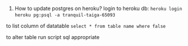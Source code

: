 1.  How to update postgres on heroku?
login to heroku db: `heroku login`
`heroku pg:psql -a tranquil-taiga-65093`

to list column of datatable `select * from table name where false`

to alter table run script sql appropriate
